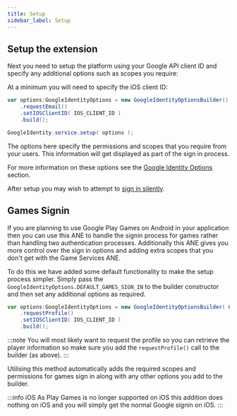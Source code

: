 ```yaml
---
title: Setup
sidebar_label: Setup
---
```



## Setup the extension

Next you need to setup the platform using your Google API client ID and specify any additional 
options such as scopes you require:

At a minimum you will need to specify the iOS client ID:

```actionscript
var options:GoogleIdentityOptions = new GoogleIdentityOptionsBuilder()
	.requestEmail()
	.setIOSClientID( IOS_CLIENT_ID )
	.build();

GoogleIdentity.service.setup( options );
```

The options here specify the permissions and scopes that you require from your users. This information will get displayed as part of the sign in process. 

For more information on these options see the [Google Identity Options](google-identity-options.md) section.

After setup you may wish to attempt to [sign in silently](signing-in.md#sign-in-silently).



## Games Signin

If you are planning to use Google Play Games on Android in your application then you can use this ANE to handle the signin process for games rather than handling two authentication processes. Additionally this ANE gives you more control over the sign in options and adding extra scopes that you don't get with the Game Services ANE. 

To do this we have added some default functionality to make the setup process simpler. Simply pass the `GoogleIdentityOptions.DEFAULT_GAMES_SIGN_IN` to the builder constructor and then set any additional options as required. 

```actionscript
var options:GoogleIdentityOptions = new GoogleIdentityOptionsBuilder( GoogleIdentityOptions.DEFAULT_GAMES_SIGN_IN )
	.requestProfile()
	.setIOSClientID( IOS_CLIENT_ID )
	.build();
```

:::note
You will most likely want to request the profile so you can retrieve the player information so make sure you add the `requestProfile()` call to the builder (as above).
:::

Utilising this method automatically adds the required scopes and permissions for games sign in along with any other options you add to the builder.


:::info iOS
As Play Games is no longer supported on iOS this addition does nothing on iOS and you will simply get the normal Google signin on iOS.
:::

